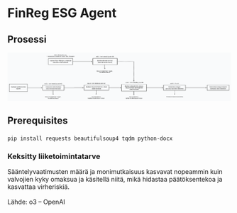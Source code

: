# FinReg ESG Agent

## Prosessi

![Alt text](https://github.com/RaudelWeb/FIVA_FinReg_Copilot/blob/main/images/prosessikaavio.png?raw=true)

## Prerequisites

`pip install requests beautifulsoup4 tqdm python-docx`

### Keksitty liiketoimintatarve

Sääntelyvaatimusten määrä ja monimutkaisuus kasvavat nopeammin kuin valvojien kyky omaksua ja käsitellä niitä, mikä hidastaa päätöksentekoa ja kasvattaa virheriskiä.
\
\
Lähde: o3 – OpenAI



